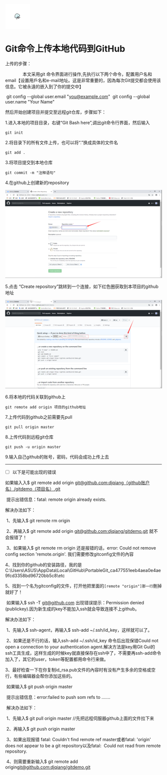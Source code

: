 [<img src="../index.jpg" width = "80" height = "80"  />](../首页.md#index)

<h1 id="github">Git命令上传本地代码到GitHub</h1>

上传的步骤：

　　　　本文采用git 命令界面进行操作,先执行以下两个命令，配置用户名和email【设置用戶名和e-mail地址。这是非常重要的，因為每次Git提交都会使用该信息。它被永遠的嵌入到了你的提交中】

​           git config --global user.email "you@example.com"
​           git config --global user.name "Your Name"

 然后开始创建项目并提交至远程git仓库，步骤如下：

1.进入本地的项目目录，右键“Git Bash here”,调出git命令行界面，然后输入

```
git init
```

2.将目录下的所有文件上传，也可以将“.”换成具体的文件名

```
git add .     
```

3.将项目提交到本地仓库

```
git commit -m "注释语句"  
```

4.在github上创建新的repository

![](img/git001.png)

5.点击 “Create repository”跳转到一个连接，如下红色圈获取到本项目的github地址

![](img/git002.png)

6.将本地的代码关联到github上

```
git remote add origin 项目的github地址
```

7.上传代码到github之前需要先pull  

```
git pull origin master 
```

8.上传代码到远程git仓库

```
git push -u origin master
```

 9.输入自己github的账号，密码，代码会成功上传上去

------

- [ ] 以下是可能出现的错误 

如果输入入$ git remote add origin [git@github.com:djqiang（github账户名）/gitdemo（项目名）.git]() 

​    提示出错信息：fatal: remote origin already exists.

   解决办法如下：

​    1、先输入$ git remote rm origin

​    2、再输入$ git remote add origin [git@github.com:djqiang/gitdemo.git](mailto:git@github.com:djqiang/gitdemo.git) 就不会报错了！

​    3、如果输入$ git remote rm origin 还是报错的话，error: Could not remove config section 'remote.origin'. 我们需要修改gitconfig文件的內容

​    4、找到你的github的安装路径，我的是C:\Users\ASUS\AppData\Local\GitHub\PortableGit_ca477551eeb4aea0e4ae9fcd3358bd96720bb5c8\etc

​    5、找到一个名为gitconfig的文件，打开他把里面的`[remote "origin"]那一行`刪掉就好了！

 

​    如果输入$ ssh -T [git@github.com](mailto:git@github.com)
​    出现错误提示：Permission denied (publickey).因为新生成的key不能加入ssh就会导致连接不上github。

  解决办法如下：

​    1、先输入$ ssh-agent，再输入$ ssh-add ~/.ssh/id_key，这样就可以了。

​    2、如果还是不行的话，输入ssh-add ~/.ssh/id_key 命令后出现保错Could not open a connection to your authentication agent.解决方法是key用Git
​        Gui的ssh工具生成，这样生成的时候key就直接保存在ssh中了，不需要再ssh-add命令加入了，其它的user，token等配置都用命令行来做。

​    3、最好检查一下在你复制id_rsa.pub文件的內容时有没有产生多余的空格或空行，有些编辑器会帮你添加这些的。

 

​    如果输入$ git push origin master

​    提示出错信息：error:failed to push som refs to .......

​    解决办法如下：

​    1、先输入$ git pull origin master //先把远程伺服器github上面的文件拉下来

​    2、再输入$ git push origin master

​    3、如果出现报错 fatal: Couldn't find remote ref master或者fatal: 'origin' does not appear to be a git repository以及fatal:
​          Could not read from remote repository.

​    4、则需要重新输入$ git remote add origin[git@github.com:djqiang/gitdemo.git]()